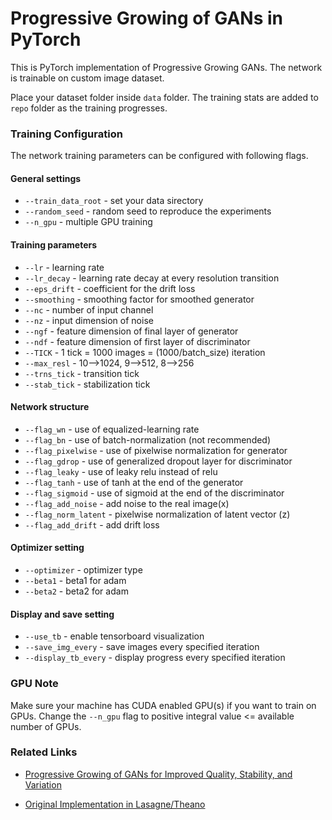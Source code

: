 # Progressive Growing of GANs in PyTorch

This is PyTorch implementation of Progressive Growing GANs. The network is trainable on custom image dataset. 

Place your dataset folder inside `data` folder. The training stats are added to `repo` folder as the training progresses.

### Training Configuration

The network training parameters can be configured with following flags.

#### General settings

- `--train_data_root` - set your data sirectory
- `--random_seed` - random seed to reproduce the experiments
- `--n_gpu` - multiple GPU training

#### Training parameters

- `--lr` - learning rate
- `--lr_decay` - learning rate decay at every resolution transition
- `--eps_drift` - coefficient for the drift loss
- `--smoothing` - smoothing factor for smoothed generator
- `--nc` - number of input channel
- `--nz` - input dimension of noise
- `--ngf` - feature dimension of final layer of generator
- `--ndf` - feature dimension of first layer of discriminator
- `--TICK` - 1 tick = 1000 images = (1000/batch_size) iteration
- `--max_resl` - 10-->1024, 9-->512, 8-->256
- `--trns_tick` - transition tick
- `--stab_tick` - stabilization tick

#### Network structure

- `--flag_wn` - use of equalized-learning rate
- `--flag_bn` - use of batch-normalization (not recommended)
- `--flag_pixelwise` - use of pixelwise normalization for generator
- `--flag_gdrop` - use of generalized dropout layer for discriminator
- `--flag_leaky` - use of leaky relu instead of relu
- `--flag_tanh` - use of tanh at the end of the generator
- `--flag_sigmoid` - use of sigmoid at the end of the discriminator
- `--flag_add_noise` - add noise to the real image(x)
- `--flag_norm_latent` - pixelwise normalization of latent vector (z)
- `--flag_add_drift` - add drift loss

#### Optimizer setting

- `--optimizer` - optimizer type
- `--beta1` - beta1 for adam
- `--beta2` - beta2 for adam

#### Display and save setting

- `--use_tb` - enable tensorboard visualization
- `--save_img_every` - save images every specified iteration
- `--display_tb_every` - display progress every specified iteration

### GPU Note

Make sure your machine has CUDA enabled GPU(s) if you want to train on GPUs. Change the `--n_gpu` flag to positive integral value <= available number of GPUs. 

### Related Links

- [Progressive Growing of GANs for Improved Quality, Stability, and Variation](http://research.nvidia.com/sites/default/files/pubs/2017-10_Progressive-Growing-of//karras2017gan-paper.pdf)

- [Original Implementation in Lasagne/Theano](https://github.com/tkarras/progressive_growing_of_gans)
